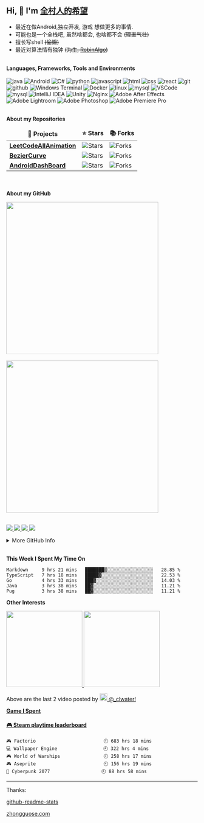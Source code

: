 ## Hi, 👋  I'm <a href="https://www.gengzhibo.com/" target="_blank">全村人的希望</a> 
* 最近在做~~Android~~,~~独立开发~~, 游戏 想做更多的事情.
* 可能也是一个全栈吧, 虽然啥都会, 也啥都不会 ~~(理直气壮)~~
* 擅长写shell ~~(偷懒)~~
* 最近对算法情有独钟 ~~(为生, [RobinAlgo](https://robinalgo.com))~~

<!-- 如果你想了解多一点点, 为什么不看看下面那个可能会有很多star的项目呢(前排star机会难得不是)
<a href="https://github.com/anuraghazra/github-readme-stats">
  <img align="center" src="https://github-readme-stats.vercel.app/api/pin/?username=clwater&repo=LeetCodeAllAnimation" />
</a> -->


<!-- icon url https://simpleicons.org/ -->
<!-- color url http://zhongguose.com/ -->
<p>
</br><strong>Languages, Frameworks, Tools and Environments</strong></br></br>
<img alt="java" src="https://img.shields.io/badge/-java-2e317c?style=flat-square&logo=java&logoColor=white" />
<img alt="Android" src="https://img.shields.io/badge/-Android-41b349?style=flat-square&logo=Android&logoColor=white" />
<img alt="C#" src="https://img.shields.io/badge/-CSharp-525288?style=flat-square&logo=csharp&logoColor=white" />
<img alt="python" src="https://img.shields.io/badge/-python-74787a?style=flat-square&logo=python&logoColor=white" />
<img alt="javascript" src="https://img.shields.io/badge/-javascript-428675?style=flat-square&logo=javascript&logoColor=white" />
<img alt="html" src="https://img.shields.io/badge/-html-d2d97a?style=flat-square&logo=html5&logoColor=white" />
<img alt="css" src="https://img.shields.io/badge/-css-584717?style=flat-square&logo=css3&logoColor=white" />
<img alt="react" src="https://img.shields.io/badge/-React-cf7543?style=flat-square&logo=react&logoColor=white" />

<img alt="git" src="https://img.shields.io/badge/-git-5c2223?style=flat-square&logo=git&logoColor=white" />
<img alt="github" src="https://img.shields.io/badge/-github-d13c74?style=flat-square&logo=github&logoColor=white" />
<img alt="Windows Terminal" src="https://img.shields.io/badge/-terminal-36292f?style=flat-square&logo=Windows Terminal&logoColor=white" />

<img alt="Docker" src="https://img.shields.io/badge/-Docker-5d3131?style=flat-square&logo=Docker&logoColor=white" />
<img alt="linux" src="https://img.shields.io/badge/-Linux-8076a3?style=flat-square&logo=linux&logoColor=white" />
<img alt="mysql" src="https://img.shields.io/badge/-MySQL-7e2065?style=flat-square&logo=MySQL&logoColor=white" />
<img alt="VSCode" src="https://img.shields.io/badge/-VSCode-007ACC?style=flat-square&logo=Visual Studio Code&logoColor=white" />
<img alt="mysql" src="https://img.shields.io/badge/-Android Studio-add5a2?style=flat-square&logo=Android Studio&logoColor=white" />
<img alt="IntelliJ IDEA" src="https://img.shields.io/badge/-IntelliJ IDEA-b7ae8f?style=flat-square&logo=IntelliJ IDEA&logoColor=white" />
<img alt="Unity" src="https://img.shields.io/badge/-Unity-2983bb?style=flat-square&logo=Unity&logoColor=white" />
<img alt="Nginx" src="https://img.shields.io/badge/-Nginx-0f95b0?style=flat-square&logo=Nginx&logoColor=white" />

<img alt="Adobe After Effects" src="https://img.shields.io/badge/-AE-876818?style=flat-square&logo=Adobe After Effects&logoColor=white" />
<img alt="Adobe Lightroom" src="https://img.shields.io/badge/-Lightroom-bdaead?style=flat-square&logo=Adobe Lightroom&logoColor=white" />
<img alt="Adobe Photoshop" src="https://img.shields.io/badge/-PS-0f59a4?style=flat-square&logo=Adobe Photoshop&logoColor=white" />
<img alt="Adobe Premiere Pro" src="https://img.shields.io/badge/-PR-986524?style=flat-square&logo=Adobe Premiere Pro&logoColor=white" />
</p>


</br><strong>About my Repositories</strong></br>
<table>
  <thead align="center">
    <tr border: none;>
      <td><b>🎁 Projects</b></td>
      <td><b>⭐ Stars</b></td>
      <td><b>📚 Forks</b></td>
    </tr>
  </thead>
  <tbody>
    <tr>
      <td><a href="https://github.com/clwater/LeetCodeAllAnimation"><b>LeetCodeAllAnimation</b></a></td>
      <td><img alt="Stars" src="https://img.shields.io/github/stars/clwater/LeetCodeAllAnimation?style=flat-square&labelColor=343b41"/></td>
      <td><img alt="Forks" src="https://img.shields.io/github/forks/clwater/LeetCodeAllAnimation?style=flat-square&labelColor=343b41"/></td>
      </td>
    </tr>
	  <tr>
      <td><a href="https://github.com/clwater/BezierCurve"><b>BezierCurve</b></a>
      </td>
      <td><img alt="Stars" src="https://img.shields.io/github/stars/clwater/BezierCurve?style=flat-square&labelColor=343b41"/></td>
      <td><img alt="Forks" src="https://img.shields.io/github/forks/clwater/BezierCurve?style=flat-square&labelColor=343b41"/></td>
      </td>
    </tr> 
    <tr>
      <td><a href="https://github.com/clwater/AndroidDashBoard"><b>AndroidDashBoard</b></a></td>
      <td><img alt="Stars" src="https://img.shields.io/github/stars/clwater/AndroidDashBoard?style=flat-square&labelColor=343b41"/></td>
      <td><img alt="Forks" src="https://img.shields.io/github/forks/clwater/AndroidDashBoard?style=flat-square&labelColor=343b41"/></td>
    </tr>
  </tbody>
</table>


</br></br><strong>About my GitHub</strong></br>
<div align=left>
<img src="https://github-readme-stats.vercel.app/api?username=clwater&show_icons=true" width="400"/>
</div>
</br>
<div align=left>
<img src="https://github-readme-stats.vercel.app/api/top-langs/?username=clwater&layout=compact&&hide=python,javascript,html" width="400" />
</div>
</br>
<p>
  <a href="https://github.com/clwater">
    <img src="https://badges.pufler.dev/visits/clwater/clwater?style=flat-square&color=blue&logo=github">
  </a>
  <a href="https://github.com/clwater">
    <img src="https://badges.pufler.dev/years/clwater?style=flat-square&color=blue&logo=github">
  </a>
  <a href="https://github.com/clwater">
    <img src="https://badges.pufler.dev/repos/clwater?style=flat-square&color=blue&logo=github">
  </a>
  <a href="https://github.com/clwater">
    <img src="https://badges.pufler.dev/commits/monthly/clwater?style=flat-square&color=blue&logo=github">
  </a>
</p>

<details><summary>More GitHub Info</summary>
<img src="https://metrics.lecoq.io/clwater?template=classic&base.header=0&base.metadata=0&config.timezone=Asia%2FShanghai"/>
</br>
<img src="https://activity-graph.herokuapp.com/graph?username=clwater&theme=rogue&hide_title=true"/>
</details>

</br>

<strong>This Week I Spent My Time On</strong></br>
<!--START_SECTION:waka-->
```text
Markdown     9 hrs 21 mins   ███████▒░░░░░░░░░░░░░░░░░   28.85 % 
TypeScript   7 hrs 18 mins   █████▓░░░░░░░░░░░░░░░░░░░   22.53 % 
Go           4 hrs 33 mins   ███▓░░░░░░░░░░░░░░░░░░░░░   14.03 % 
Java         3 hrs 38 mins   ██▓░░░░░░░░░░░░░░░░░░░░░░   11.21 % 
Pug          3 hrs 38 mins   ██▓░░░░░░░░░░░░░░░░░░░░░░   11.21 % 
```
<!--END_SECTION:waka-->


<strong>Other Interests</strong>
<p>
<a href="https://streamja.com/lWBdr">
<img width="200" src="http://outin-12775ec6a01d11eaaba100163e1a3b4a.oss-cn-shanghai.aliyuncs.com/4863e89fe5914ad7b89dca05135de716/snapshots/ad333f427bba48cd93186acff0753116-00002.jpg?Expires=1637243738&OSSAccessKeyId=LTAIVVfYx6D0HeL2&Signature=f3i6PA0SAc5bsMmHLGswMxoU%2FdQ%3D" />
</a>
<a href="https://streamja.com/4WgMz">
<img width="200" src="http://outin-12775ec6a01d11eaaba100163e1a3b4a.oss-cn-shanghai.aliyuncs.com/a50cfd65378b4ee49aad1b643aaa8376/snapshots/c102518f9568444a9748b65afb715472-00001.jpg?Expires=1637244388&OSSAccessKeyId=LTAIVVfYx6D0HeL2&Signature=fEeB6N%2FP1%2FVX8fMmdEfc2C%2FrEXI%3D" />
</a>
</p>


<p>Above are the last 2 video posted by <a href="https://www.instagram.com/_clwater/" target="_blank"><img src="https://upload.wikimedia.org/wikipedia/commons/thumb/e/e7/Instagram_logo_2016.svg/1024px-Instagram_logo_2016.svg.png" width="20"/> @_clwater!</p>


<strong>Game I Spent</strong></br>
<!-- steam-box start -->
#### <a href="https://gist.github.com/e1cdb112acca91f65866dbbc84672f37" target="_blank">🎮 Steam playtime leaderboard</a>
```text
🎮 Factorio                         🕘 683 hrs 18 mins
💻 Wallpaper Engine                 🕘 322 hrs 4 mins
🎮 World of Warships                🕘 258 hrs 17 mins
🎮 Aseprite                         🕘 156 hrs 19 mins
🦾 Cyberpunk 2077                   🕘 88 hrs 58 mins
```
<!-- Powered by https://github.com/YouEclipse/steam-box . -->
<!-- steam-box end -->



---
Thanks:

[github-readme-stats](https://github.com/anuraghazra/github-readme-stats)


[zhongguose.com](http://zhongguose.com/)

